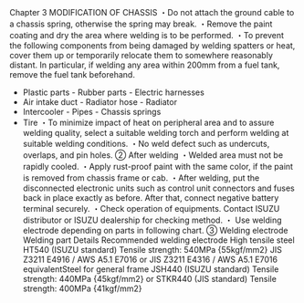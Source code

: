 Chapter 3
MODIFICATION OF CHASSIS
・Do not attach the ground cable to a chassis spring, otherwise the spring may break.
・Remove the paint coating and dry the area where welding is to be performed.
・To prevent the following components from being damaged by welding spatters or heat, cover
them up or temporarily relocate them to somewhere reasonably distant. In particular, if
welding any area within 200mm from a fuel tank, remove the fuel tank beforehand.
- Plastic parts - Rubber parts - Electric harnesses
- Air intake duct - Radiator hose - Radiator
- Intercooler - Pipes - Chassis springs
- Tire
・To minimize impact of heat on peripheral area and to assure welding quality, select a suitable
welding torch and perform welding at suitable welding conditions.
・No weld defect such as undercuts, overlaps, and pin holes.
② After welding
・Welded area must not be rapidly cooled.
・Apply rust-proof paint with the same color, if the paint is removed from chassis frame or cab.
・After welding, put the disconnected electronic units such as control unit connectors and fuses
back in place exactly as before. After that, connect negative battery terminal securely.
・Check operation of equipments. Contact ISUZU distributor or ISUZU dealership for checking
method.
・ Use welding electrode depending on parts in following chart.
③ Welding electrode
Welding part Details Recommended welding electrode 
High tensile steel HT540 (ISUZU standard)
Tensile strength: 540MPa {55kgf/mm2} JIS Z3211 E4916 / AWS A5.1 E7016
or
JIS Z3211 E4316 / AWS A5.1 E7016 
equivalentSteel for general frame
JSH440 (ISUZU standard) 
Tensile strength: 440MPa {45kgf/mm2}
or
STKR440 (JIS standard) 
Tensile strength: 400MPa {41kgf/mm2}